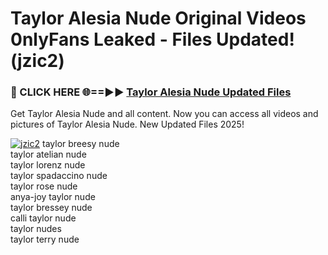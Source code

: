 # Taylor Alesia Nude Original Videos 0nlyFans Leaked - Files Updated! (jzic2)

<h3>🔴 CLICK HERE 🌐==►► <a href="https://tinyurl.com/4mcuefdz" rel="nofollow">Taylor Alesia Nude Updated Files</a></h3>

Get Taylor Alesia Nude and all content. Now you can access all videos and pictures of Taylor Alesia Nude. New Updated Files 2025!

[![jzic2](https://i.imgur.com/StAQSOY.gif)](https://tinyurl.com/4mcuefdz)
taylor breesy nude<br>
taylor atelian nude<br>
taylor lorenz nude<br>
taylor spadaccino nude<br>
taylor rose nude<br>
anya-joy taylor nude<br>
taylor bressey nude<br>
calli taylor nude<br>
taylor nudes<br>
taylor terry nude